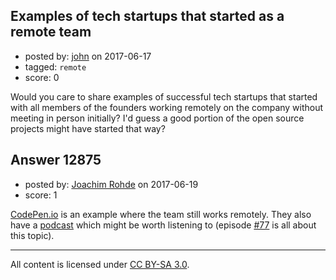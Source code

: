 ## Examples of tech startups that started as a remote team

- posted by: [john](https://stackexchange.com/users/11133625/john) on 2017-06-17
- tagged: `remote`
- score: 0

Would you care to share examples of successful tech startups that started with all members of the founders working remotely on the company without meeting in person initially? I'd guess a good portion of the open source projects might have started that way?


## Answer 12875

- posted by: [Joachim Rohde](https://stackexchange.com/users/468855/joachim-rohde) on 2017-06-19
- score: 1

<p><a href="http://codepen.io" rel="nofollow noreferrer">CodePen.io</a> is an example where the team still works remotely. They also have a <a href="https://blog.codepen.io/radio/" rel="nofollow noreferrer">podcast</a> which might be worth listening to (episode <a href="https://blog.codepen.io/2016/02/16/077-remote/" rel="nofollow noreferrer">#77</a> is all about this topic).</p>




---

All content is licensed under [CC BY-SA 3.0](https://creativecommons.org/licenses/by-sa/3.0/).
